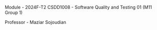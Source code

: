 Module - 2024F-T2 CSDD1008 - Software Quality and Testing 01 (M11 Group 1)

Professor - Maziar Sojoudian